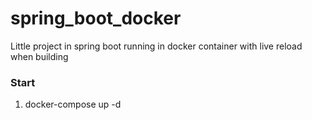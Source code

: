 # spring_boot_docker
Little project in spring boot running in docker container with live reload when building
### Start
1) docker-compose up -d
